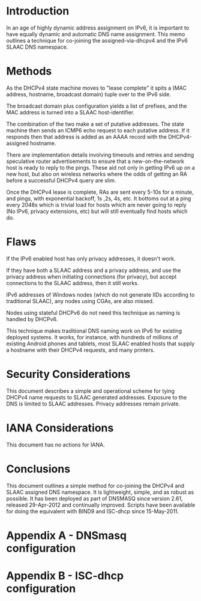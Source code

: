 # Introduction

In an age of highly dynamic address assignment on IPv6, it is important
to have equally dynamic and automatic DNS name assignment. This memo
outlines a technique for co-joining the assigned-via-dhcpv4 and the
IPv6 SLAAC DNS namespace.

<?rfc toc="yes"?>
<?rfc symrefs="yes"?>
<?rfc sortrefs="yes"?>
<?rfc subcompact="no"?>
<?rfc compact="yes"?>
<?rfc comments="yes"?>

# Methods

As the DHCPv4 state machine moves to "lease complete" it spits a (MAC
address, hostname, broadcast domain) tuple over to the IPv6 side.

The broadcast domain plus configuration yields a list of prefixes, and
the MAC address is turned into a SLAAC host-identifier. 

The combination of the two make a set of putative addresses. The state
machine then sends an ICMP6 echo request to each putative address. If
it responds then that address is added as an AAAA record with the
DHCPv4-assigned hostname.

There are implementation details involving timeouts and retries and
sending speculative router advertisements to ensure that a
new-on-the-network host is ready to reply to the pings. These aid
not only in getting IPv6 up on a new host, but also on wireless networks
where the odds of getting an RA before a successful DHCPv4 query
are slim.

Once the DHCPv4 lease is complete, RAs are sent every 5-10s for a
minute, and pings, with exponential backoff, 1s ,2s, 4s, etc. It
bottoms out at a ping every 2048s which is trivial load for hosts
which are never going to reply (No IPv6, privacy extensions, etc) but
will still eventually find hosts which do.

# Flaws

If the IPv6 enabled host has only privacy addresses, it doesn't work.

If they have both a SLAAC address and a privacy address, and use the
privacy address when initiating connections (for privacy), but accept
connections to the SLAAC address, then it still works.

IPv6 addresses of Windows nodes (which do not generate IIDs according
to traditional SLAAC), any nodes using CGAs, are also missed.

Nodes using stateful DHCPv6 do not need this technique as naming
is handled by DHCPv6.

This technique makes traditional DNS naming work on IPv6 for existing
deployed systems. It works, for instance, with hundreds of millions of
existing Android phones and tablets, most SLAAC enabled hosts that
supply a hostname with their DHCPv4 requests, and many printers.

# Security Considerations

This document describes a simple and operational scheme for tying
DHCPv4 name requests to SLAAC generated addresses. Exposure to the DNS
is limited to SLAAC addresses. Privacy addresses remain private.

# IANA Considerations

This document has no actions for IANA.

# Conclusions

This document outlines a simple method for co-joining the DHCPv4 and
SLAAC assigned DNS namespace. It is lightweight, simple, and as robust
as possible.  It has been deployed as part of DNSMASQ since version
2.61, released 29-Apr-2012 and continually improved.  Scripts have
been available for doing the equivalent with BIND9 and ISC-dhcp since
15-May-2011.

# Appendix A - DNSmasq configuration

# Appendix B - ISC-dhcp configuration


